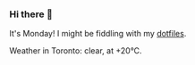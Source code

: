 ### Hi there :wave:

It's Monday! I might be fiddling with my [dotfiles](https://github.com/bewuethr/dotfiles).

Weather in Toronto: clear, at +20°C.
